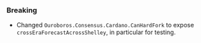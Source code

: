 ### Breaking

- Changed `Ouroboros.Consensus.Cardano.CanHardFork` to expose
  `crossEraForecastAcrossShelley`, in particular for testing.
